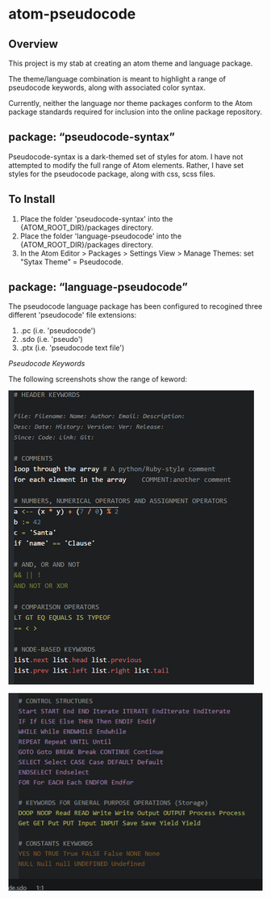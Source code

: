 # atom-pseudocode

## Overview

This project is my stab at creating an atom theme and language package.

The theme/language combination is meant to highlight a range of pseudocode keywords, along with associated color syntax.

Currently, neither the language nor theme packages conform to the Atom package standards required  for inclusion into the online package repository.

## package: <q>pseudocode-syntax</q>

Pseudocode-syntax is a dark-themed set of styles for atom. I have not attempted to modify the full range of Atom elements. Rather, I have set styles for the pseudocode package, along with css, scss files.

## To Install

1. Place the folder 'pseudocode-syntax' into the \{ATOM_ROOT_DIR\}/packages directory.
2. Place the folder 'language-pseudocode' into the \{ATOM_ROOT_DIR\}/packages directory.
3. In the Atom Editor > Packages > Settings View > Manage Themes: set "Sytax Theme" = Pseudocode.

## package: <q>language-pseudocode</q>

The pseudocode language package has been configured to recogined three different 'pseudocode' file extensions:<br>
1. .pc (i.e. 'pseudocode')<br>
2. .sdo (i.e. 'pseudo')<br>
3. .ptx (i.e. 'pseudocode text file')<br>

*Pseudocode Keywords*

The following screenshots show the range of keword:

![Image of pseudocode keywords](https://github.com/guywhorley/atom-pseudocode/blob/master/assets/atom1.PNG)

![Image of pseudocode keywords](https://github.com/guywhorley/atom-pseudocode/blob/master/assets/atom2.PNG)
